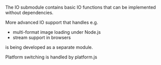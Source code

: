 The IO submodule contains basic IO functions that can be implemented without
dependencies.

More advanced IO support that handles e.g.

* multi-format image loading under Node.js
* stream support in browsers

is being developed as a separate module.

Platform switching is handled by platform.js